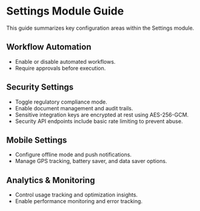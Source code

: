# Settings Module Guide

This guide summarizes key configuration areas within the Settings module.

## Workflow Automation
- Enable or disable automated workflows.
- Require approvals before execution.

## Security Settings
- Toggle regulatory compliance mode.
- Enable document management and audit trails.
- Sensitive integration keys are encrypted at rest using AES-256-GCM.
- Security API endpoints include basic rate limiting to prevent abuse.

## Mobile Settings
- Configure offline mode and push notifications.
- Manage GPS tracking, battery saver, and data saver options.

## Analytics & Monitoring
- Control usage tracking and optimization insights.
- Enable performance monitoring and error tracking.
